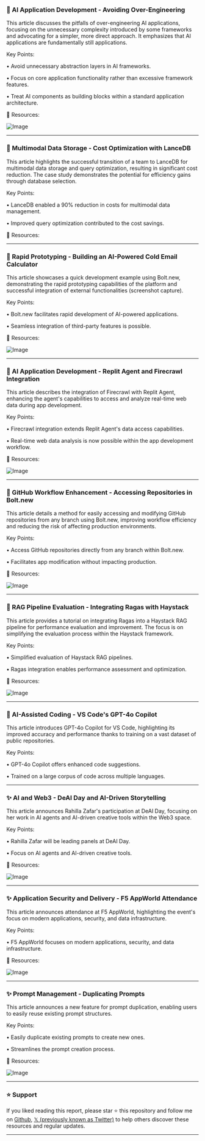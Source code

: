 ### 🤖 AI Application Development - Avoiding Over-Engineering

This article discusses the pitfalls of over-engineering AI applications, focusing on the unnecessary complexity introduced by some frameworks and advocating for a simpler, more direct approach.  It emphasizes that AI applications are fundamentally still applications.

Key Points:

• Avoid unnecessary abstraction layers in AI frameworks.

• Focus on core application functionality rather than excessive framework features.


• Treat AI components as building blocks within a standard application architecture.


🔗 Resources:

![Image](https://pbs.twimg.com/media/GkE2o_FXQAAA_gY?format=jpg&name=small)


---

### 🚀 Multimodal Data Storage - Cost Optimization with LanceDB

This article highlights the successful transition of a team to LanceDB for multimodal data storage and query optimization, resulting in significant cost reduction.  The case study demonstrates the potential for efficiency gains through database selection.

Key Points:

• LanceDB enabled a 90% reduction in costs for multimodal data management.

•  Improved query optimization contributed to the cost savings.


🔗 Resources:



---

### 🚀 Rapid Prototyping - Building an AI-Powered Cold Email Calculator

This article showcases a quick development example using Bolt.new, demonstrating the rapid prototyping capabilities of the platform and successful integration of external functionalities (screenshot capture).

Key Points:

• Bolt.new facilitates rapid development of AI-powered applications.

• Seamless integration of third-party features is possible.



🔗 Resources:

![Image](https://pbs.twimg.com/media/GkF9pNwbIAAGMOt?format=jpg&name=small)


---

### 🤖 AI Application Development - Replit Agent and Firecrawl Integration

This article describes the integration of Firecrawl with Replit Agent, enhancing the agent's capabilities to access and analyze real-time web data during app development.

Key Points:

• Firecrawl integration extends Replit Agent's data access capabilities.

• Real-time web data analysis is now possible within the app development workflow.


🔗 Resources:

![Image](https://pbs.twimg.com/media/GkFdIEnWIAAjhwv?format=jpg&name=small)


---

### 🚀 GitHub Workflow Enhancement - Accessing Repositories in Bolt.new

This article details a method for easily accessing and modifying GitHub repositories from any branch using Bolt.new, improving workflow efficiency and reducing the risk of affecting production environments.


Key Points:

• Access GitHub repositories directly from any branch within Bolt.new.

• Facilitates app modification without impacting production.



🔗 Resources:

![Image](https://pbs.twimg.com/media/GkFtn8naAAI8Ybz?format=jpg&name=small)


---

### 🤖 RAG Pipeline Evaluation - Integrating Ragas with Haystack

This article provides a tutorial on integrating Ragas into a Haystack RAG pipeline for performance evaluation and improvement.  The focus is on simplifying the evaluation process within the Haystack framework.


Key Points:

• Simplified evaluation of Haystack RAG pipelines.

• Ragas integration enables performance assessment and optimization.



🔗 Resources:

![Image](https://pbs.twimg.com/media/Gjh1QEwaIAM92w9?format=jpg&name=small)


---

### 🤖 AI-Assisted Coding - VS Code's GPT-4o Copilot

This article introduces GPT-4o Copilot for VS Code, highlighting its improved accuracy and performance thanks to training on a vast dataset of public repositories.

Key Points:

• GPT-4o Copilot offers enhanced code suggestions.

• Trained on a large corpus of code across multiple languages.



---

### ✨ AI and Web3 - DeAI Day and AI-Driven Storytelling

This article announces Rahilla Zafar's participation at DeAI Day, focusing on her work in AI agents and AI-driven creative tools within the Web3 space.


Key Points:

• Rahilla Zafar will be leading panels at DeAI Day.

• Focus on AI agents and AI-driven creative tools.



🔗 Resources:

![Image](https://pbs.twimg.com/media/GkGC-Q9W8AAlcBX?format=jpg&name=small)


---

### ✨ Application Security and Delivery - F5 AppWorld Attendance

This article announces attendance at F5 AppWorld, highlighting the event's focus on modern applications, security, and data infrastructure.

Key Points:

• F5 AppWorld focuses on modern applications, security, and data infrastructure.


🔗 Resources:

![Image](https://pbs.twimg.com/media/GkGCkeDWkAAYA30?format=jpg&name=small)


---

### ✨ Prompt Management - Duplicating Prompts

This article announces a new feature for prompt duplication, enabling users to easily reuse existing prompt structures.


Key Points:

• Easily duplicate existing prompts to create new ones.

• Streamlines the prompt creation process.


🔗 Resources:

![Image](https://pbs.twimg.com/media/GkGCY80aAAMp991?format=jpg&name=small)


---

### ⭐️ Support

If you liked reading this report, please star ⭐️ this repository and follow me on [Github](https://github.com/Drix10), [𝕏 (previously known as Twitter)](https://x.com/DRIX_10_) to help others discover these resources and regular updates.

---